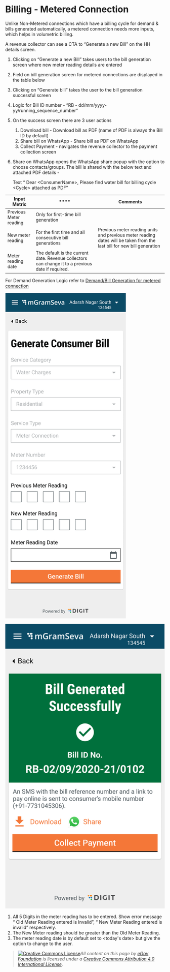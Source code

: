# Billing - Metered Connection

Unlike Non-Metered connections which have a billing cycle for demand & bills generated automatically, a metered connection needs more inputs, which helps in volumetric billing.

A revenue collector can see a CTA to “Generate a new Bill” on the HH details screen.

1. Clicking on “Generate a new Bill” takes users to the bill generation screen where new meter reading details are entered
2. Field on bill generation screen for metered connections are displayed in the table below
3. Clicking on “Generate bill” takes the user to the bill generation successful screen
4. Logic for Bill ID number - “RB - dd/mm/yyyy-yy/running\_sequence\_number”
5. On the success screen there are 3 user actions
   1. Download bill - Download bill as PDF (name of PDF is always the Bill ID by default)
   2. Share bill on WhatsApp - Share bill as PDF on WhatsApp
   3. Collect Payment - navigates the revenue collector to the payment collection screen
6.  Share on WhatsApp opens the WhatsApp share popup with the option to choose contacts/groups. The bill is shared with the below text and attached PDF details -

    Text “ Dear \<ConsumerName>, Please find water bill for billing cycle \<Cycle> attached as PDF”

| **Input Metric**       | ****                                                                                              | Comments                                                                                                               |
| ---------------------- | ------------------------------------------------------------------------------------------------- | ---------------------------------------------------------------------------------------------------------------------- |
| Previous Meter reading | Only for first-time bill generation                                                               |                                                                                                                        |
| New meter reading      | For the first time and all consecutive bill generations                                           | Previous meter reading units and previous meter reading dates will be taken from the last bill for new bill generation |
| Meter reading date     | The default is the current date. Revenue collectors can change it to a previous date if required. |                                                                                                                        |

For Demand Generation Logic refer to [Demand/Bill Generation for metered connection](demand-bill-generation-for-metered-connection.md)

![Bill Generation screen for Metered connections](<../../../.gitbook/assets/image (22).png>)



![ Bill Generation Successful](<../../../.gitbook/assets/image (87).png>)

1. All 5 Digits in the meter reading has to be entered. Show error message “ Old Meter Reading entered is Invalid”, “ New Meter Reading entered is invalid” respectively.
2. The New Meter reading should be greater than the Old Meter Reading.
3. The meter reading date is by default set to \<today's date> but give the option to change to the user.

> [![Creative Commons License](https://i.creativecommons.org/l/by/4.0/80x15.png)_​_](http://creativecommons.org/licenses/by/4.0/)_All content on this page by_ [_eGov Foundation_](https://egov.org.in/) _is licensed under a_ [_Creative Commons Attribution 4.0 International License_](http://creativecommons.org/licenses/by/4.0/)_._
